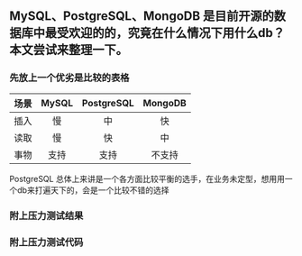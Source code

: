 ## MySQL、PostgreSQL、MongoDB 是目前开源的数据库中最受欢迎的的，究竟在什么情况下用什么db？本文尝试来整理一下。

### 先放上一个优劣是比较的表格

| 场景 |MySQL |PostgreSQL |MongoDB |
| :---: | :---: | :---: | :---:
| 插入 | 慢  | 中 | 快 |
| 读取 | 慢  | 快 | 中 |
| 事物 | 支持 | 支持 | 不支持 |

PostgreSQL 总体上来讲是一个各方面比较平衡的选手，在业务未定型，想用用一个db来打遍天下的，会是一个比较不错的选择

### 附上压力测试结果




### 附上压力测试代码